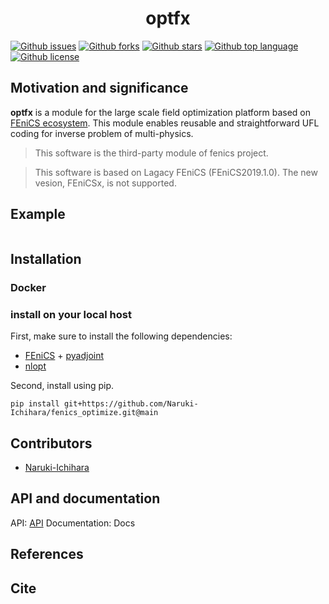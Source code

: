 <h1 align=center>optfx</a></h1>

<!-- # Short Description -->
<!-- # Badges -->

[![Github issues](https://img.shields.io/github/issues/Naruki-Ichihara/fenics_optimize?style=for-the-badge&logo=appveyor)](https://github.com/Naruki-Ichihara/fenics-optimize/issues)
[![Github forks](https://img.shields.io/github/forks/Naruki-Ichihara/fenics_optimize?style=for-the-badge&logo=appveyor)](https://github.com/Naruki-Ichihara/fenics-optimize/network/members)
[![Github stars](https://img.shields.io/github/stars/Naruki-Ichihara/fenics_optimize?style=for-the-badge&logo=appveyor)](https://github.com/Naruki-Ichihara/fenics-optimize/stargazers)
[![Github top language](https://img.shields.io/github/languages/top/Naruki-Ichihara/fenics_optimize?style=for-the-badge&logo=appveyor)](https://github.com/Naruki-Ichihara/fenics-optimize/)
[![Github license](https://img.shields.io/github/license/Naruki-Ichihara/fenics_optimize?style=for-the-badge&logo=appveyor)](https://github.com/Naruki-Ichihara/fenics-optimize/)

## Motivation and significance
**optfx** is a module for the large scale field optimization platform based on [FEniCS ecosystem](https://fenicsproject.org/).
This module enables reusable and straightforward UFL coding for inverse problem of multi-physics.

>This software is the third-party module of fenics project.

>This software is based on Lagacy FEniCS (FEniCS2019.1.0). The new vesion, FEniCSx, is not supported.

## Example

```python
```

## Installation
### Docker

### install on your local host
First, make sure to install the following dependencies:

* [FEniCS](https://fenicsproject.org/) + [pyadjoint](https://github.com/dolfin-adjoint/pyadjoint)
* [nlopt](https://github.com/stevengj/nlopt/)

Second, install using pip.
```
pip install git+https://github.com/Naruki-Ichihara/fenics_optimize.git@main
```

## Contributors

- [Naruki-Ichihara](https://github.com/Naruki-Ichihara)

## API and documentation
API: [API](https://naruki-ichihara.github.io/fenics_optimize/)
Documentation: Docs

## References
## Cite
